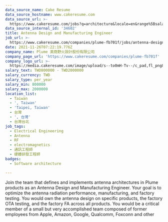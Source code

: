 ```yaml
---
data_source_name: Cake Resume
data_source_hostname: www.cakeresume.com
data_source_url: >-
  https://www.cakeresume.com/jobs?q=architecture&locale=en&range%5Bsalary_range%5D%5Bmin%5D=1000000&page=4
data_source_internal_id: '34602'
title: Antenna Design and Manufacturing Engineer
job_url: >-
  https://www.cakeresume.com/companies/plume-fb701f/jobs/antenna-design-and-manufacturing-engineer
date: 2021-11-26T07:22:19.776Z
company_name: Plume 美商野火設計股份有限公司
company_page_url: 'https://www.cakeresume.com/companies/plume-fb701f'
company_logo_url: >-
  https://media.cakeresume.com/image/upload/s--to0mH-Tv--/c_pad,fl_png8,h_200,w_200/v1636092517/awebrmj2juxg13tjk9wz.png
salary_text: TWD800000 - TWD2000000
salary_currency: TWD
salary_type: per_year
salary_min: 800000
salary_max: 2000000
location_list:
  - Taiwan
  - ', Taiwan'
  - 'Taipei, Taiwan'
  - 台灣
  - ', 台灣'
  - 台灣台北
job_tags:
  - Electrical Engineering
  - Antenna
  - RF
  - electromagnetics
  - 通訊工程師
  - 硬體研發工程師
badges:
  - Software architecture

---
```


Join the team that defines and implements antenna architectures in Plume products as an Antenna Design and Manufacturing Engineer. Your goal is to optimize the antenna radiation performance, manufacturing, and factory testing. You would own the antenna design on specific products, the factory OTA testing, and the factory FA across all products. You would be a critical member of a small but very accomplished team composed of former employees from Apple, Amazon, Google, Qualcomm, Foxconn and other